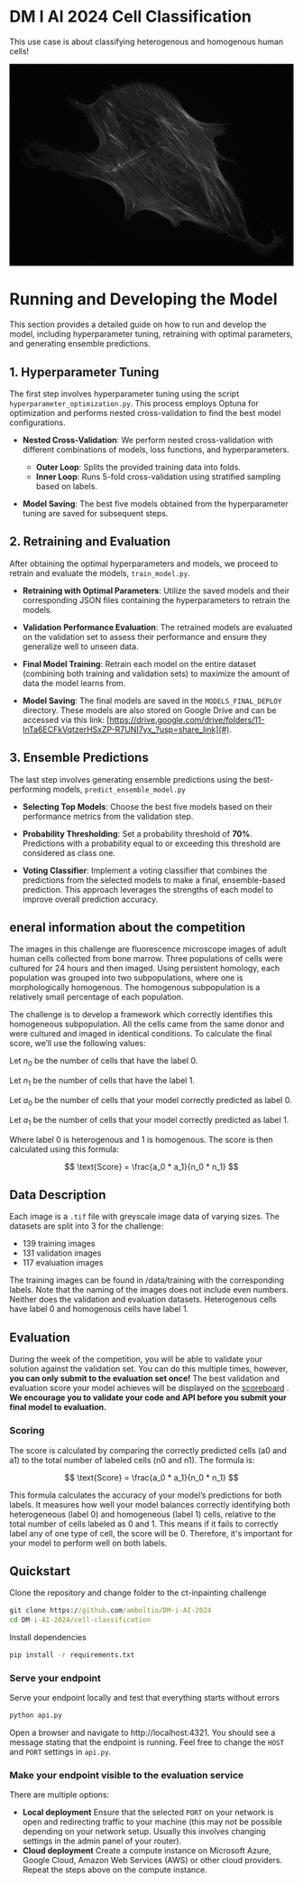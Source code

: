 # DM I AI 2024 Cell Classification

This use case is about classifying heterogenous and homogenous human cells!

![alt text](../images/009.png "Cell")


# Running and Developing the Model

This section provides a detailed guide on how to run and develop the model, including hyperparameter tuning, retraining with optimal parameters, and generating ensemble predictions.

## 1. Hyperparameter Tuning

The first step involves hyperparameter tuning using the script `hyperparameter_optimization.py`. This process employs Optuna for optimization and performs nested cross-validation to find the best model configurations.

- **Nested Cross-Validation**: We perform nested cross-validation with different combinations of models, loss functions, and hyperparameters.
  - **Outer Loop**: Splits the provided training data into folds.
  - **Inner Loop**: Runs 5-fold cross-validation using stratified sampling based on labels.

- **Model Saving**: The best five models obtained from the hyperparameter tuning are saved for subsequent steps.

## 2. Retraining and Evaluation

After obtaining the optimal hyperparameters and models, we proceed to retrain and evaluate the models, `train_model.py`.

- **Retraining with Optimal Parameters**: Utilize the saved models and their corresponding JSON files containing the hyperparameters to retrain the models.

- **Validation Performance Evaluation**: The retrained models are evaluated on the validation set to assess their performance and ensure they generalize well to unseen data.

- **Final Model Training**: Retrain each model on the entire dataset (combining both training and validation sets) to maximize the amount of data the model learns from.

- **Model Saving**: The final models are saved in the `MODELS_FINAL_DEPLOY` directory. These models are also stored on Google Drive and can be accessed via this link: [https://drive.google.com/drive/folders/11-lnTa6ECFkVqtzerHSxZP-R7UNI7yx_?usp=share_link](#).

## 3. Ensemble Predictions

The last step involves generating ensemble predictions using the best-performing models, `predict_ensemble_model.py`

- **Selecting Top Models**: Choose the best five models based on their performance metrics from the validation step.

- **Probability Thresholding**: Set a probability threshold of **70%**. Predictions with a probability equal to or exceeding this threshold are considered as class one.

- **Voting Classifier**: Implement a voting classifier that combines the predictions from the selected models to make a final, ensemble-based prediction. This approach leverages the strengths of each model to improve overall prediction accuracy.

## eneral information about the competition


The images in this challenge are fluorescence microscope images of adult human cells collected from bone marrow. Three populations of cells were cultured for 24 hours and then imaged. Using persistent homology, each population was grouped into two subpopulations, where one is morphologically homogenous. The homogenous subpopulation is a relatively small percentage of each population. 

The challenge is to develop a framework which correctly identifies this homogeneous subpopulation. All the cells came from the same donor and were cultured and imaged in identical conditions. 
To calculate the final score, we’ll use the following values:

Let $n_0$​ be the number of cells that have the label 0.

Let $n_1$​ be the number of cells that have the label 1.

Let $a_0$​ be the number of cells that your model correctly predicted as label 0.

Let $a_1$​ be the number of cells that your model correctly predicted as label 1.

Where label 0 is heterogenous and 1 is homogenous.
The score is then calculated using this formula:

$$
\text{Score} = \frac{a_0 * a_1}{n_0 * n_1}
 $$

## Data Description

Each image is a `.tif` file with greyscale image data of varying sizes. The datasets are split into 3 for the challenge:

* 139 training images
* 131 validation images
* 117 evaluation images

The training images can be found in /data/training with the corresponding labels. Note that the naming of the images does not include even numbers. Neither does the validation and evaluation datasets. Heterogenous cells have label 0 and homogenous cells have label 1.

## Evaluation
During the week of the competition, you will be able to validate your solution against the validation set. You can do this multiple times, however, **you can only submit to the evaluation set once!** The best validation and evaluation score your model achieves will be displayed on the <a href="https://cases.dmiai.dk/teams"> scoreboard</a> . 
**We encourage you to validate your code and API before you submit your final model to evaluation.**

###  Scoring
The score is calculated by comparing the correctly predicted cells (a0 and a1) to the total number of labeled cells (n0 and n1). The formula is:

$$
\text{Score} = \frac{a_0 * a_1}{n_0 * n_1}
 $$
 
This formula calculates the accuracy of your model’s predictions for both labels. It measures how well your model balances correctly identifying both heterogeneous (label 0) and homogeneous (label 1) cells, relative to the total number of cells labeled as 0 and 1. This means if it fails to correctly label any of one type of cell, the score will be 0. Therefore, it's important for your model to perform well on both labels.

## Quickstart
Clone the repository and change folder to the ct-inpainting challenge

```cmd
git clone https://github.com/amboltio/DM-i-AI-2024
cd DM-i-AI-2024/cell-classification
```
Install dependencies
```cmd
pip install -r requirements.txt
```

### Serve your endpoint
Serve your endpoint locally and test that everything starts without errors

```cmd
python api.py
```
Open a browser and navigate to http://localhost:4321. You should see a message stating that the endpoint is running. 
Feel free to change the `HOST` and `PORT` settings in `api.py`. 

### Make your endpoint visible to the evaluation service
There are multiple options:
- **Local deployment** Ensure that the selected `PORT` on your network is open and redirecting traffic to your machine (this may not be possible depending on your network setup. Usually this involves changing settings in the admin panel of your router). 
- **Cloud deployment** Create a compute instance on Microsoft Azure, Google Cloud, Amazon Web Services (AWS) or other cloud providers. Repeat the steps above on the compute instance. 
